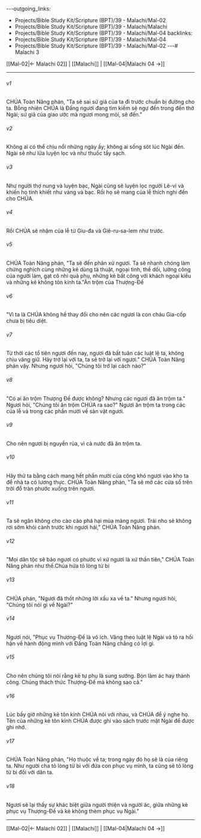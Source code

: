 ---outgoing_links:
  - Projects/Bible Study Kit/Scripture (BPT)/39 - Malachi/Mal-02
  - Projects/Bible Study Kit/Scripture (BPT)/39 - Malachi/Malachi
  - Projects/Bible Study Kit/Scripture (BPT)/39 - Malachi/Mal-04
backlinks:
  - Projects/Bible Study Kit/Scripture (BPT)/39 - Malachi/Mal-04
  - Projects/Bible Study Kit/Scripture (BPT)/39 - Malachi/Mal-02
---# Malachi 3

[[Mal-02|← Malachi 02]] | [[Malachi]] | [[Mal-04|Malachi 04 →]]
***



###### v1 
CHÚA Toàn Năng phán, "Ta sẽ sai sứ giả của ta đi trước chuẩn bị đường cho ta. Bỗng nhiên CHÚA là Đấng ngươi đang tìm kiếm sẽ ngự đến trong đền thờ Ngài; sứ giả của giao ước mà ngươi mong mỏi, sẽ đến." 

###### v2 
Không ai có thể chịu nổi những ngày ấy; không ai sống sót lúc Ngài đến. Ngài sẽ như lửa luyện lọc và như thuốc tẩy sạch. 

###### v3 
Như người thợ nung và luyện bạc, Ngài cũng sẽ luyện lọc người Lê-vi và khiến họ tinh khiết như vàng và bạc. Rồi họ sẽ mang của lễ thích nghi đến cho CHÚA. 

###### v4 
Rồi CHÚA sẽ nhậm của lễ từ Giu-đa và Giê-ru-sa-lem như trước. 

###### v5 
CHÚA Toàn Năng phán, "Ta sẽ đến phân xử ngươi. Ta sẽ nhanh chóng làm chứng nghịch cùng những kẻ dùng tà thuật, ngoại tình, thề dối, lường công của người làm, gạt cô nhi quả phụ, những kẻ bất công với khách ngoại kiều và những kẻ không tôn kính ta."Ăn trộm của Thượng-Đế 

###### v6 
"Vì ta là CHÚA không hề thay đổi cho nên các ngươi là con cháu Gia-cốp chưa bị tiêu diệt. 

###### v7 
Từ thời các tổ tiên ngươi đến nay, ngươi đã bất tuân các luật lệ ta, không chịu vâng giữ. Hãy trở lại với ta, ta sẽ trở lại với ngươi." CHÚA Toàn Năng phán vậy. Nhưng ngươi hỏi, "Chúng tôi trở lại cách nào?" 

###### v8 
"Có ai ăn trộm Thượng Đế được không? Nhưng các ngươi đã ăn trộm ta." Ngươi hỏi, "Chúng tôi ăn trộm CHÚA ra sao?" Ngươi ăn trộm ta trong các của lễ và trong các phần mười về sản vật ngươi. 

###### v9 
Cho nên ngươi bị nguyền rủa, vì cả nước đã ăn trộm ta. 

###### v10 
Hãy thử ta bằng cách mang hết phần mười của công khó ngươi vào kho ta để nhà ta có lương thực. CHÚA Toàn Năng phán, "Ta sẽ mở các cửa sổ trên trời đổ tràn phước xuống trên ngươi. 

###### v11 
Ta sẽ ngăn không cho cào cào phá hại mùa màng ngươi. Trái nho sẽ không rơi sớm khỏi cành trước khi ngươi hái," CHÚA Toàn Năng phán. 

###### v12 
"Mọi dân tộc sẽ bảo ngươi có phước vì xứ ngươi là xứ thần tiên," CHÚA Toàn Năng phán như thế.Chúa hứa tỏ lòng từ bi 

###### v13 
CHÚA phán, "Ngươi đã thốt những lời xấu xa về ta." Nhưng ngươi hỏi, "Chúng tôi nói gì về Ngài?" 

###### v14 
Ngươi nói, "Phục vụ Thượng-Đế là vô ích. Vâng theo luật lệ Ngài và tỏ ra hối hận về hành động mình với Đấng Toàn Năng chẳng có lợi gì. 

###### v15 
Cho nên chúng tôi nói rằng kẻ tự phụ là sung sướng. Bọn làm ác hay thành công. Chúng thách thức Thượng-Đế mà không sao cả." 

###### v16 
Lúc bấy giờ những kẻ tôn kính CHÚA nói với nhau, và CHÚA để ý nghe họ. Tên của những kẻ tôn kính CHÚA được ghi vào sách trước mặt Ngài để được ghi nhớ. 

###### v17 
CHÚA Toàn Năng phán, "Họ thuộc về ta; trong ngày đó họ sẽ là của riêng ta. Như người cha tỏ lòng từ bi với đứa con phục vụ mình, ta cũng sẽ tỏ lòng từ bi đối với dân ta. 

###### v18 
Ngươi sẽ lại thấy sự khác biệt giữa người thiện và người ác, giữa những kẻ phục vụ Thượng-Đế và kẻ không thèm phục vụ Ngài."

***
[[Mal-02|← Malachi 02]] | [[Malachi]] | [[Mal-04|Malachi 04 →]]
